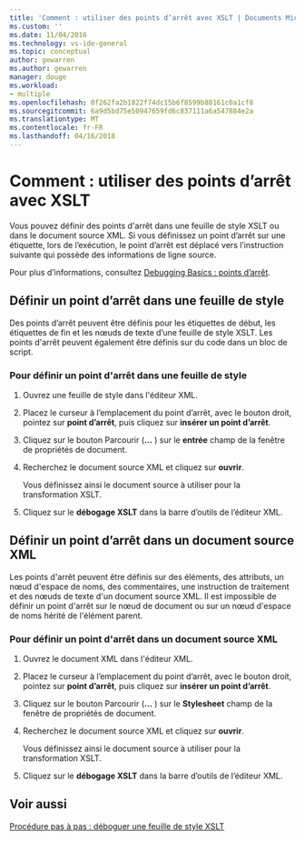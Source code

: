 ```yaml
---
title: 'Comment : utiliser des points d’arrêt avec XSLT | Documents Microsoft'
ms.custom: ''
ms.date: 11/04/2016
ms.technology: vs-ide-general
ms.topic: conceptual
author: gewarren
ms.author: gewarren
manager: douge
ms.workload:
- multiple
ms.openlocfilehash: 0f262fa2b1822f74dc15b6f8599b88161c0a1cf8
ms.sourcegitcommit: 6a9d5bd75e50947659fd6c837111a6a547884e2a
ms.translationtype: MT
ms.contentlocale: fr-FR
ms.lasthandoff: 04/16/2018
---
```

# <a name="how-to-use-breakpoints-with-xslt"></a>Comment : utiliser des points d’arrêt avec XSLT

Vous pouvez définir des points d'arrêt dans une feuille de style XSLT ou dans le document source XML. Si vous définissez un point d’arrêt sur une étiquette, lors de l’exécution, le point d’arrêt est déplacé vers l’instruction suivante qui possède des informations de ligne source.

Pour plus d’informations, consultez [Debugging Basics : points d’arrêt](../debugger/using-breakpoints.md).

## <a name="set-a-breakpoint-in-a-style-sheet"></a>Définir un point d’arrêt dans une feuille de style

Des points d’arrêt peuvent être définis pour les étiquettes de début, les étiquettes de fin et les nœuds de texte d’une feuille de style XSLT. Les points d'arrêt peuvent également être définis sur du code dans un bloc de script.  
  
### <a name="to-set-a-breakpoint-in-a-style-sheet"></a>Pour définir un point d'arrêt dans une feuille de style
  
1.  Ouvrez une feuille de style dans l'éditeur XML.  
  
2.  Placez le curseur à l’emplacement du point d’arrêt, avec le bouton droit, pointez sur **point d’arrêt**, puis cliquez sur **insérer un point d’arrêt**.  
  
3.  Cliquez sur le bouton Parcourir (**...** ) sur le **entrée** champ de la fenêtre de propriétés de document.  
  
4.  Recherchez le document source XML et cliquez sur **ouvrir**.  
  
     Vous définissez ainsi le document source à utiliser pour la transformation XSLT.  
  
5.  Cliquez sur le **débogage XSLT** dans la barre d’outils de l’éditeur XML.  

## <a name="set-a-breakpoint-in-an-xml-source-document"></a>Définir un point d’arrêt dans un document source XML

Les points d'arrêt peuvent être définis sur des éléments, des attributs, un nœud d'espace de noms, des commentaires, une instruction de traitement et des nœuds de texte d'un document source XML. Il est impossible de définir un point d'arrêt sur le nœud de document ou sur un nœud d'espace de noms hérité de l'élément parent.  

### <a name="to-set-a-breakpoint-in-an-xml-source-document"></a>Pour définir un point d'arrêt dans un document source XML

1.  Ouvrez le document XML dans l'éditeur XML.  
  
2.  Placez le curseur à l’emplacement du point d’arrêt, avec le bouton droit, pointez sur **point d’arrêt**, puis cliquez sur **insérer un point d’arrêt**.  
  
3.  Cliquez sur le bouton Parcourir (**...** ) sur le **Stylesheet** champ de la fenêtre de propriétés de document.  
  
4.  Recherchez le document source XML et cliquez sur **ouvrir**.  
  
     Vous définissez ainsi le document source à utiliser pour la transformation XSLT.  
  
5.  Cliquez sur le **débogage XSLT** dans la barre d’outils de l’éditeur XML.  
 
## <a name="see-also"></a>Voir aussi

[Procédure pas à pas : déboguer une feuille de style XSLT](../xml-tools/walkthrough-debug-an-xslt-style-sheet.md)